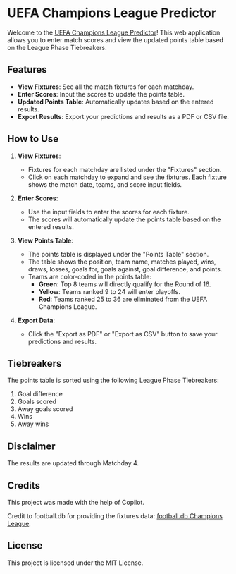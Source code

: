 # UEFA Champions League Predictor

Welcome to the [UEFA Champions League Predictor](https://apex4710.github.io/)! This web application allows you to enter match scores and view the updated points table based on the League Phase Tiebreakers.

## Features
- **View Fixtures**: See all the match fixtures for each matchday.
- **Enter Scores**: Input the scores to update the points table.
- **Updated Points Table**: Automatically updates based on the entered results.
- **Export Results**: Export your predictions and results as a PDF or CSV file.

## How to Use

1. **View Fixtures**:
   - Fixtures for each matchday are listed under the "Fixtures" section.
   - Click on each matchday to expand and see the fixtures. Each fixture shows the match date, teams, and score input fields.

2. **Enter Scores**:
   - Use the input fields to enter the scores for each fixture.
   - The scores will automatically update the points table based on the entered results.

3. **View Points Table**:
   - The points table is displayed under the "Points Table" section.
   - The table shows the position, team name, matches played, wins, draws, losses, goals for, goals against, goal difference, and points.
   - Teams are color-coded in the points table:
     - **Green**: Top 8 teams will directly qualify for the Round of 16.
     - **Yellow**: Teams ranked 9 to 24 will enter playoffs.
     - **Red**: Teams ranked 25 to 36 are eliminated from the UEFA Champions League.

4. **Export Data**:
   - Click the "Export as PDF" or "Export as CSV" button to save your predictions and results.

## Tiebreakers

The points table is sorted using the following League Phase Tiebreakers:
1. Goal difference
2. Goals scored
3. Away goals scored
4. Wins
5. Away wins

## Disclaimer

The results are updated through Matchday 4.

## Credits

This project was made with the help of Copilot.

Credit to football.db for providing the fixtures data: [football.db Champions League](https://github.com/openfootball/champions-league).

## License

This project is licensed under the MIT License.
